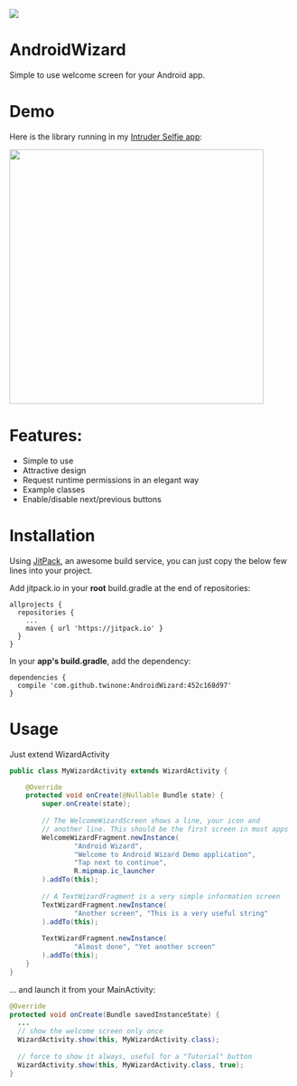 [![](https://jitpack.io/v/twinone/AndroidWizard.svg)](https://jitpack.io/#twinone/AndroidWizard)


# AndroidWizard
Simple to use welcome screen for your Android app.

# Demo
Here is the library running in my [Intruder Selfie app](https://play.google.com/store/apps/details?id=org.twinone.intruderselfie&hl=en):

<img src="https://user-images.githubusercontent.com/4309591/28085460-1a41183e-667c-11e7-9dcc-3e8cb1fc5731.gif" height="450">



# Features:
* Simple to use
* Attractive design
* Request runtime permissions in an elegant way
* Example classes
* Enable/disable next/previous buttons


# Installation

Using [JitPack](https://jitpack.io/#twinone/AndroidWizard), an awesome build service,
you can just copy the below few lines into your project.

Add jitpack.io in your **root** build.gradle at the end of repositories:
```
allprojects {
  repositories {
    ...
    maven { url 'https://jitpack.io' }
  }
}
```

In your **app's build.gradle**, add the dependency:
```
dependencies {
  compile 'com.github.twinone:AndroidWizard:452c168d97'
}
```

# Usage

Just extend WizardActivity

```java
public class MyWizardActivity extends WizardActivity {

    @Override
    protected void onCreate(@Nullable Bundle state) {
        super.onCreate(state);
        
        // The WelcomeWizardScreen shows a line, your icon and
        // another line. This should be the first screen in most apps
        WelcomeWizardFragment.newInstance(
                "Android Wizard",
                "Welcome to Android Wizard Demo application",
                "Tap next to continue",
                R.mipmap.ic_launcher
        ).addTo(this);
        
        // A TextWizardFragment is a very simple information screen
        TextWizardFragment.newInstance(
                "Another screen", "This is a very useful string"
        ).addTo(this);
        
        TextWizardFragment.newInstance(
                "Almost done", "Yet another screen"
        ).addTo(this);
    }
}
```

... and launch it from your MainActivity:

```java
@Override
protected void onCreate(Bundle savedInstanceState) {
  ...
  // show the welcome screen only once
  WizardActivity.show(this, MyWizardActivity.class);
  
  // force to show it always, useful for a "Tutorial" button
  WizardActivity.show(this, MyWizardActivity.class, true);
}
```




